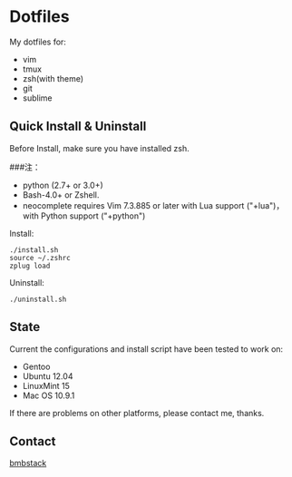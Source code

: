 # Dotfiles #

My dotfiles for:

* vim
* tmux
* zsh(with theme)
* git
* sublime

## Quick Install & Uninstall ##

Before Install, make sure you have installed zsh.

###注：
- python (2.7+ or 3.0+)
- Bash-4.0+ or Zshell.
- neocomplete requires Vim 7.3.885 or later with Lua support ("+lua")，with Python support ("+python")

Install:

	./install.sh
    source ~/.zshrc
    zplug load

Uninstall:

	./uninstall.sh

## State ##

Current the configurations and install script have been tested to work on:

* Gentoo
* Ubuntu 12.04
* LinuxMint 15
* Mac OS 10.9.1

If there are problems on other platforms, please contact me, thanks.

## Contact ##

[bmbstack](http://bmbstack.com/) 
